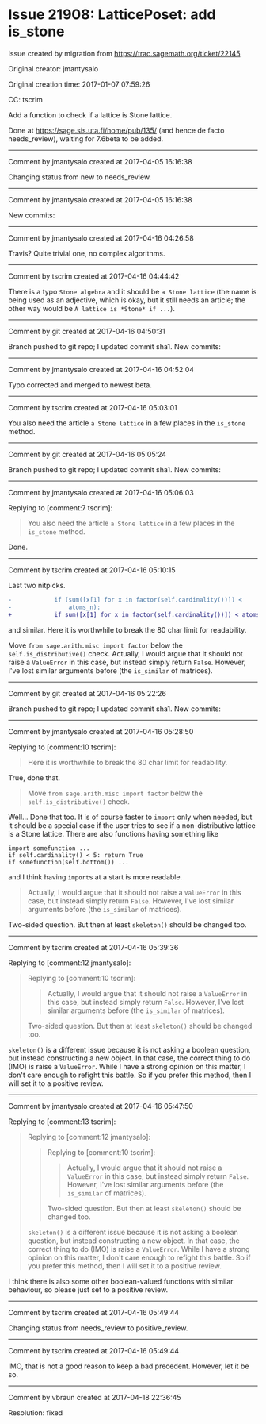 # Issue 21908: LatticePoset: add is_stone

Issue created by migration from https://trac.sagemath.org/ticket/22145

Original creator: jmantysalo

Original creation time: 2017-01-07 07:59:26

CC:  tscrim

Add a function to check if a lattice is Stone lattice.

Done at https://sage.sis.uta.fi/home/pub/135/ (and hence de facto needs_review), waiting for 7.6beta to be added.


---

Comment by jmantysalo created at 2017-04-05 16:16:38

Changing status from new to needs_review.


---

Comment by jmantysalo created at 2017-04-05 16:16:38

New commits:


---

Comment by jmantysalo created at 2017-04-16 04:26:58

Travis? Quite trivial one, no complex algorithms.


---

Comment by tscrim created at 2017-04-16 04:44:42

There is a typo `Stone algebra` and it should be `a Stone lattice` (the name is being used as an adjective, which is okay, but it still needs an article; the other way would be `A lattice is *Stone* if ...`).


---

Comment by git created at 2017-04-16 04:50:31

Branch pushed to git repo; I updated commit sha1. New commits:


---

Comment by jmantysalo created at 2017-04-16 04:52:04

Typo corrected and merged to newest beta.


---

Comment by tscrim created at 2017-04-16 05:03:01

You also need the article `a Stone lattice` in a few places in the `is_stone` method.


---

Comment by git created at 2017-04-16 05:05:24

Branch pushed to git repo; I updated commit sha1. New commits:


---

Comment by jmantysalo created at 2017-04-16 05:06:03

Replying to [comment:7 tscrim]:
> You also need the article `a Stone lattice` in a few places in the `is_stone` method.

Done.


---

Comment by tscrim created at 2017-04-16 05:10:15

Last two nitpicks.


```diff
-            if (sum([x[1] for x in factor(self.cardinality())]) <
-                atoms_n):
+            if sum([x[1] for x in factor(self.cardinality())]) < atoms_n:
```

and similar. Here it is worthwhile to break the 80 char limit for readability.

Move `from sage.arith.misc import factor` below the `self.is_distributive()` check. Actually, I would argue that it should not raise a `ValueError` in this case, but instead simply return `False`. However, I've lost similar arguments before (the `is_similar` of matrices).


---

Comment by git created at 2017-04-16 05:22:26

Branch pushed to git repo; I updated commit sha1. New commits:


---

Comment by jmantysalo created at 2017-04-16 05:28:50

Replying to [comment:10 tscrim]:
> Here it is worthwhile to break the 80 char limit for readability.

True, done that.

> Move `from sage.arith.misc import factor` below the `self.is_distributive()` check.

Well... Done that too. It is of course faster to `import` only when needed, but it should be a special case if the user tries to see if a non-distributive lattice is a Stone lattice. There are also functions having something like


```
import somefunction ...
if self.cardinality() < 5: return True
if somefunction(self.bottom()) ...
```


and I think having `import`s at a start is more readable.

> Actually, I would argue that it should not raise a `ValueError` in this case, but instead simply return `False`. However, I've lost similar arguments before (the `is_similar` of matrices).

Two-sided question. But then at least `skeleton()` should be changed too.


---

Comment by tscrim created at 2017-04-16 05:39:36

Replying to [comment:12 jmantysalo]:
> Replying to [comment:10 tscrim]:
> > Actually, I would argue that it should not raise a `ValueError` in this case, but instead simply return `False`. However, I've lost similar arguments before (the `is_similar` of matrices).
> 
> Two-sided question. But then at least `skeleton()` should be changed too.

`skeleton()` is a different issue because it is not asking a boolean question, but instead constructing a new object. In that case, the correct thing to do (IMO) is raise a `ValueError`. While I have a strong opinion on this matter, I don't care enough to refight this battle. So if you prefer this method, then I will set it to a positive review.


---

Comment by jmantysalo created at 2017-04-16 05:47:50

Replying to [comment:13 tscrim]:
> Replying to [comment:12 jmantysalo]:
> > Replying to [comment:10 tscrim]:
> > > Actually, I would argue that it should not raise a `ValueError` in this case, but instead simply return `False`. However, I've lost similar arguments before (the `is_similar` of matrices).
> > 
> > Two-sided question. But then at least `skeleton()` should be changed too.
> 
> `skeleton()` is a different issue because it is not asking a boolean question, but instead constructing a new object. In that case, the correct thing to do (IMO) is raise a `ValueError`. While I have a strong opinion on this matter, I don't care enough to refight this battle. So if you prefer this method, then I will set it to a positive review.

I think there is also some other boolean-valued functions with similar behaviour, so please just set to a positive review.


---

Comment by tscrim created at 2017-04-16 05:49:44

Changing status from needs_review to positive_review.


---

Comment by tscrim created at 2017-04-16 05:49:44

IMO, that is not a good reason to keep a bad precedent. However, let it be so.


---

Comment by vbraun created at 2017-04-18 22:36:45

Resolution: fixed
